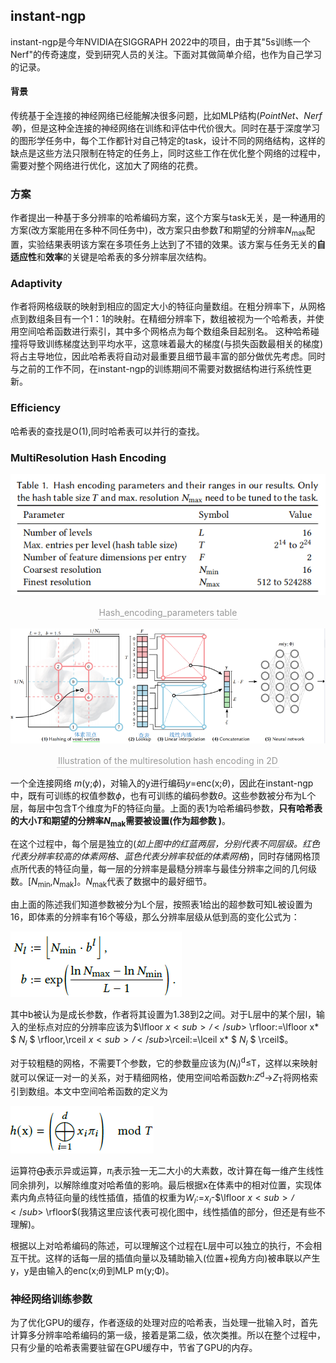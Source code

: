 ## instant-ngp
instant-ngp是今年NVIDIA在SIGGRAPH 2022中的项目，由于其"5s训练一个Nerf"的传奇速度，受到研究人员的关注。下面对其做简单介绍，也作为自己学习的记录。

#### 背景
传统基于全连接的神经网络已经能解决很多问题，比如MLP结构(*PointNet、Nerf等*)，但是这种全连接的神经网络在训练和评估中代价很大。同时在基于深度学习的图形学任务中，每个工作都针对自己特定的task，设计不同的网络结构，这样的缺点是这些方法只限制在特定的任务上，同时这些工作在优化整个网络的过程中，需要对整个网络进行优化，这加大了网络的花费。

### 方案
作者提出一种基于多分辨率的哈希编码方案，这个方案与task无关，是一种通用的方案(改方案能用在多种不同任务中)，改方案只由参数*T*和期望的分辨率*N*<sub>mak</sub>配置，实验结果表明该方案在多项任务上达到了不错的效果。该方案与任务无关的**自适应性**和**效率**的关键是哈希表的多分辨率层次结构。
### Adaptivity
作者将网格级联的映射到相应的固定大小的特征向量数组。在粗分辨率下，从网格点到数组条目有一个1：1的映射。在精细分辨率下，数组被视为一个哈希表，并使用空间哈希函数进行索引，其中多个网格点为每个数组条目起别名。
这种哈希碰撞将导致训练梯度达到平均水平，这意味着最大的梯度(与损失函数最相关的梯度)将占主导地位，因此哈希表将自动对最重要且细节最丰富的部分做优先考虑。同时与之前的工作不同，在instant-ngp的训练期间不需要对数据结构进行系统性更新。
### Efficiency
哈希表的查找是O(1),同时哈希表可以并行的查找。

### MultiResolution Hash Encoding
![](/img\instant-ngp\Hash_encoding_parameters.png)
<center>    <div style="color:orange; border-bottom: 1px solid #d9d9d9;
    display: inline-block;
    color: #999;
    padding: 2px;"> Hash_encoding_parameters table</div></center>


![](/img\instant-ngp\multiresolution_hash_encoding_示意图.png)
<center>    <div style="color:orange; border-bottom: 1px solid #d9d9d9;
    display: inline-block;
    color: #999;
    padding: 2px;"> Illustration of the multiresolution hash encoding in 2D</div></center>

一个全连接网络 *m*(y;$\phi$)，对输入的y进行编码*y*=enc(x;$\theta$)，因此在instant-ngp中，既有可训练的权值参数$\phi$，也有可训练的编码参数$\theta$。这些参数被分布为L个层，每层中包含T个维度为F的特征向量。上面的表1为哈希编码参数，**只有哈希表的大小*T*和期望的分辨率*N*<sub>mak</sub>需要被设置(作为超参数 )**。

在这个过程中，每个层是独立的(*如上图中的红蓝两层，分别代表不同层级。红色代表分辨率较高的体素网格、蓝色代表分辨率较低的体素网格*)，同时存储网格顶点所代表的特征向量，每一层的分辨率是最糙分辨率与最佳分辨率之间的几何级数。[*N*<sub>min</sub>,*N*<sub>mak</sub>]。*N*<sub>mak</sub>代表了数据中的最好细节。

由上面的陈述我们知道参数被分为L个层，按照表1给出的超参数可知L被设置为16，即体素的分辨率有16个等级，那么分辨率层级从低到高的变化公式为：

![](/img/instant-ngp/层级分辨率变化公式.png)

其中b被认为是成长参数，作者将其设置为1.38到2之间。对于L层中的某个层l，输入的坐标点对应的分辨率应该为$\lfloor $x<sub>𝑙</sub>$ \rfloor$:=$\lfloor x* $ *N*<sub>𝑙</sub> $ \rfloor$,$\rceil $x<sub>𝑙</sub>$\rceil$:=$\lceil x* $ *N*<sub>𝑙</sub> $ \rceil$。

对于较粗糙的网格，不需要T个参数，它的参数量应该为(*N*<sub>𝑙</sub>)<sup>d</sup>&le;T，这样以来映射就可以保证一对一的关系，对于精细网格，使用空间哈希函数*h*:*Z*<sup>d</sup>&rarr;*Z*<sub>T</sub>将网格索引到数组。本文中空间哈希函数的定义为

![](/img/instant-ngp/空间哈希函数.png)

运算符$\bigoplus$表示异或运算，$\pi$<sub>i</sub>表示独一无二大小的大素数，改计算在每一维产生线性同余排列，以解除维度对哈希值的影响。最后根据x在体素中的相对位置，实现体素内角点特征向量的线性插值，插值的权重为*W*<sub>𝑙</sub>:=*x*<sub>𝑙</sub>-$\lfloor $x<sub>𝑙</sub>$ \rfloor$(我猜这里应该代表可视化图中，线性插值的部分，但还是有些不理解)。

根据以上对哈希编码的陈述，可以理解这个过程在L层中可以独立的执行，不会相互干扰。这样的话每一层的插值向量以及辅助输入(位置+视角方向)被串联以产生y，y是由输入的enc(x;𝜃)到MLP m(y;Φ)。 

### 神经网络训练参数
为了优化GPU的缓存，作者逐级的处理对应的哈希表，当处理一批输入时，首先计算多分辨率哈希编码的第一级，接着是第二级，依次类推。所以在整个过程中，只有少量的哈希表需要驻留在GPU缓存中，节省了GPU的内存。